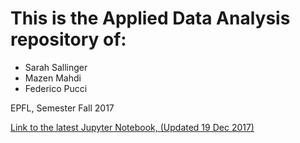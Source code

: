 # This is the Applied Data Analysis repository of:
- Sarah Sallinger
- Mazen Mahdi
- Federico Pucci

EPFL, Semester Fall 2017

[Link to the latest Jupyter Notebook, (Updated 19 Dec 2017)](https://nbviewer.jupyter.org/github/puccife/ADAHomeworks/blob/master/project/notebook_milestone_3.ipynb)
